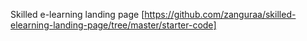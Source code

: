  Skilled e-learning landing page [https://github.com/zanguraa/skilled-elearning-landing-page/tree/master/starter-code]

